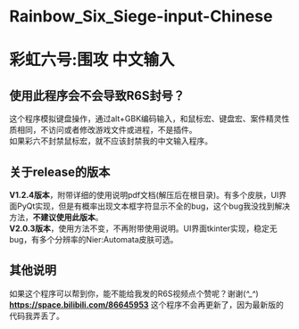 # Rainbow_Six_Siege-input-Chinese
# 彩虹六号:围攻 中文输入
## 使用此程序会不会导致R6S封号？
这个程序模拟键盘操作，通过alt+GBK编码输入，和鼠标宏、键盘宏、案件精灵性质相同，不访问或者修改游戏文件或进程，不是插件。  
如果彩六不封禁鼠标宏，就不应该封禁我的中文输入程序。
## 关于release的版本
**V1.2.4版本**，附带详细的使用说明pdf文档(解压后在根目录)。有多个皮肤，UI界面PyQt实现，但是有概率出现文本框字符显示不全的bug，这个bug我没找到解决方法，**不建议使用此版本**。  
**V2.0.3版本**，使用方法不变，不再附带使用说明。UI界面tkinter实现，稳定无bug，有多个分辨率的Nier:Automata皮肤可选。
## 其他说明
如果这个程序可以帮到你，能不能给我发的R6S视频点个赞呢？谢谢(*^_^*) **https://space.bilibili.com/86645953**
这个程序不会再更新了，因为最新版的代码我弄丢了。
